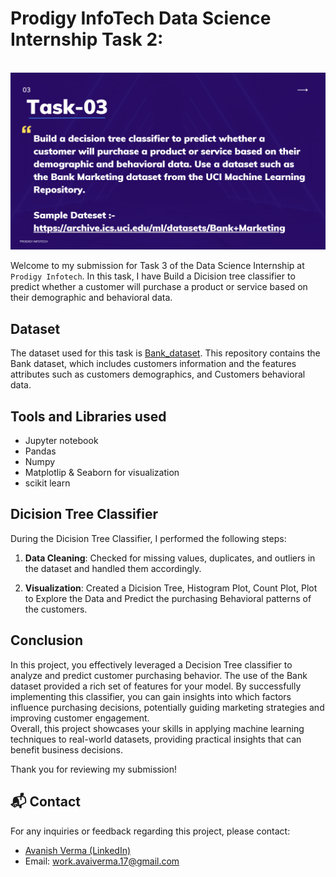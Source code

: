 # Prodigy InfoTech Data Science Internship Task 2:
<br>
<img src="https://github.com/AvanishVerma1703/PRODIGY_DS_03/blob/main/03_image.png"   >

Welcome to my submission for Task 3 of the Data Science Internship at `Prodigy Infotech`. In this task, I have Build a Dicision tree classifier to predict whether a customer will purchase a product or service based on their demographic and behavioral data.

## Dataset

The dataset used for this task is <a href="https://github.com/AvanishVerma1703/PRODIGY_DS_03/blob/main/bank-additional.csv">Bank_dataset</a>. This repository contains the Bank dataset, which includes customers information and the features attributes such as customers demographics, and Customers behavioral data. 

## Tools and Libraries used
- Jupyter notebook
- Pandas
- Numpy
- Matplotlip & Seaborn for visualization
- scikit learn



## Dicision Tree Classifier 

During the Dicision Tree Classifier, I performed the following steps:

1. **Data Cleaning**: Checked for missing values, duplicates, and outliers in the dataset and handled them accordingly.

2. **Visualization**: Created a Dicision Tree, Histogram Plot, Count Plot, Plot to Explore the Data and Predict the purchasing Behavioral patterns of the customers. 



## Conclusion

In this project, you effectively leveraged a Decision Tree classifier to analyze and predict customer purchasing behavior. The use of the Bank dataset provided a rich set of features for your model. By successfully implementing this classifier, you can gain insights into which factors influence purchasing decisions, potentially guiding marketing strategies and improving customer engagement.
<br>
Overall, this project showcases your skills in applying machine learning techniques to real-world datasets, providing practical insights that can benefit business decisions.

Thank you for reviewing my submission!

## 📬 Contact

For any inquiries or feedback regarding this project, please contact:

- <a href="https://www.linkedin.com/in/avanish-verma17">Avanish Verma (LinkedIn)</a>
- Email: work.avaiverma.17@gmail.com
